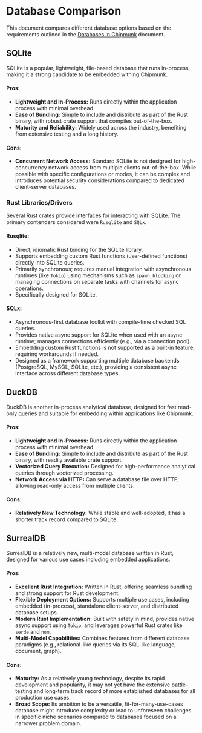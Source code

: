 # Database Comparison

This document compares different database options based on the requirements outlined in the [Databases in Chipmunk](./index.md) document.

## SQLite

SQLite is a popular, lightweight, file-based database that runs in-process, making it a strong candidate to be embedded withing Chipmunk.

#### Pros:

* **Lightweight and In-Process:** Runs directly within the application process with minimal overhead.
* **Ease of Bundling:** Simple to include and distribute as part of the Rust binary, with robust crate support that compiles out-of-the-box.
* **Maturity and Reliability:** Widely used across the industry, benefiting from extensive testing and a long history.

#### Cons:

* **Concurrent Network Access:** Standard SQLite is not designed for high-concurrency network access from multiple clients out-of-the-box. While possible with specific configurations or modes, it can be complex and introduces potential security considerations compared to dedicated client-server databases.

### Rust Libraries/Drivers

Several Rust crates provide interfaces for interacting with SQLite. The primary contenders considered were `Rusqlite` and `SQLx`.

#### Rusqlite:

* Direct, idiomatic Rust binding for the SQLite library.
* Supports embedding custom Rust functions (user-defined functions) directly into SQLite queries.
* Primarily synchronous; requires manual integration with asynchronous runtimes (like `Tokio`) using mechanisms such as `spawn_blocking` or managing connections on separate tasks with channels for async operations.
* Specifically designed for SQLite.

#### SQLx:

* Asynchronous-first database toolkit with compile-time checked SQL queries.
* Provides native async support for SQLite when used with an async runtime; manages connections efficiently (e.g., via a connection pool).
* Embedding custom Rust functions is not supported as a built-in feature, requiring workarounds if needed.
* Designed as a framework supporting multiple database backends (PostgreSQL, MySQL, SQLite, etc.), providing a consistent async interface across different database types.

## DuckDB

DuckDB is another in-process analytical database, designed for fast read-only queries and suitable for embedding within applications like Chipmunk.

#### Pros:

* **Lightweight and In-Process:** Runs directly within the application process with minimal overhead.
* **Ease of Bundling:** Simple to include and distribute as part of the Rust binary, with readily available crate support.
* **Vectorized Query Execution:** Designed for high-performance analytical queries through vectorized processing.
* **Network Access via HTTP:** Can serve a database file over HTTP, allowing read-only access from multiple clients.

#### Cons:

* **Relatively New Technology:** While stable and well-adopted, it has a shorter track record compared to SQLite.

## SurrealDB

SurrealDB is a relatively new, multi-model database written in Rust, designed for various use cases including embedded applications.

#### Pros:

* **Excellent Rust Integration:** Written in Rust, offering seamless bundling and strong support for Rust development.
* **Flexible Deployment Options:** Supports multiple use cases, including embedded (in-process), standalone client-server, and distributed database setups.
* **Modern Rust Implementation:** Built with safety in mind, provides native async support using `Tokio`, and leverages powerful Rust crates like `serde` and `nom`.
* **Multi-Model Capabilities:** Combines features from different database paradigms (e.g., relational-like queries via its SQL-like language, document, graph).

#### Cons:

* **Maturity:** As a relatively young technology, despite its rapid development and popularity, it may not yet have the extensive battle-testing and long-term track record of more established databases for all production use cases.
* **Broad Scope:** Its ambition to be a versatile, fit-for-many-use-cases database might introduce complexity or lead to unforeseen challenges in specific niche scenarios compared to databases focused on a narrower problem domain.

